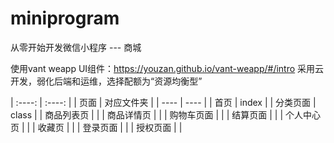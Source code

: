 # miniprogram
 从零开始开发微信小程序 --- 商城

 使用vant weapp UI组件：https://youzan.github.io/vant-weapp/#/intro
 采用云开发，弱化后端和运维，选择配额为“资源均衡型”

  | :----: | :----: |
  |  页面   | 对应文件夹  |
  |  ----  | ----  |
  | 首页  | index |
  | 分类页面  | class |
  | 商品列表页  |  |
  | 商品详情页  |  |
  | 购物车页面  |  |
  | 结算页面 | |
  | 个人中心页  |  | 
  | 收藏页  |  |
  | 登录页面  |  |
  | 授权页面  |  |